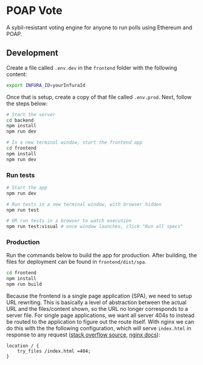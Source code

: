 # POAP Vote

A sybil-resistant voting engine for anyone to run polls using Ethereum and POAP.

## Development

Create a file called `.env.dev` in the `frontend` folder with the following content:

```bash
export INFURA_ID=yourInfuraId
```

Once that is setup, create a copy of that file called `.env.prod`. Next, follow the steps below:

```bash
# Start the server
cd backend
npm install
npm run dev

# In a new terminal window, start the frontend app
cd frontend
npm install
npm run dev
```

### Run tests

```bash
# Start the app
npm run dev

# Run tests in a new terminal window, with browser hidden
npm run test

# OR run tests in a browser to watch execution
npm run test:visual # once window launches, click "Run all specs"
```

### Production

Run the commands below to build the app for production. After building, the files
for deployment can be found in `frontend/dist/spa`.

```bash
cd frontend
npm install
npm run build
```

Because the frontend is a single page application (SPA), we need to setup URL
rewriting. This is basically a level of abstraction between the actual URL
and the files/content shown, so the URL no longer corresponds to a server
file. For single page applications, we want all server 404s to instead be
routed to the application to figure out the route itself. With nginx we can
do this with the the following configuration, which will serve `index.html` in
response to any request
([stack overflow source](https://stackoverflow.com/questions/45260011/nginx-route-with-single-page-app),
[nginx docs](https://nginx.org/en/docs/http/ngx_http_core_module.html#try_files)):

```
location / {
    try_files /index.html =404;
}
```
